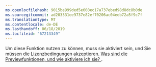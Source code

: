 ```yaml
---
ms.openlocfilehash: 9015be999ded5e608ec17a737ebed98d8dc8b0de
ms.sourcegitcommit: ad203331ee9737e82ef70206ac04eeb72a5f9c7f
ms.translationtype: MT
ms.contentlocale: de-DE
ms.lasthandoff: 06/18/2019
ms.locfileid: "67213349"
---
```

Um diese Funktion nutzen zu können, muss sie aktiviert sein, und Sie müssen die Lizenzbedingungen akzeptieren. [Was sind die Previewfunktionen, und wie aktiviere ich sie? ](../admin/what-are-preview-features-how-do-i-enable-them.md).